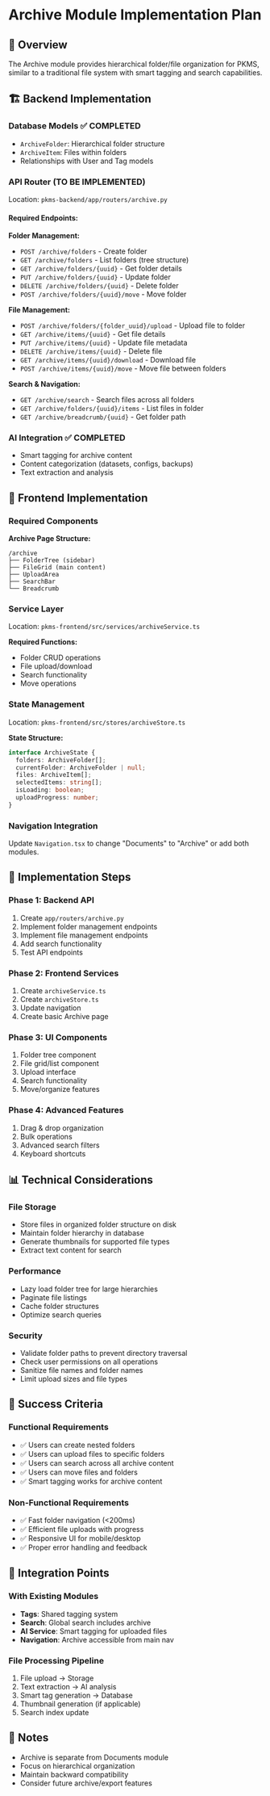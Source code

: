 # Archive Module Implementation Plan

## 📁 Overview
The Archive module provides hierarchical folder/file organization for PKMS, similar to a traditional file system with smart tagging and search capabilities.

## 🏗️ Backend Implementation

### Database Models ✅ COMPLETED
- `ArchiveFolder`: Hierarchical folder structure
- `ArchiveItem`: Files within folders
- Relationships with User and Tag models

### API Router (TO BE IMPLEMENTED)
Location: `pkms-backend/app/routers/archive.py`

#### Required Endpoints:

**Folder Management:**
- `POST /archive/folders` - Create folder
- `GET /archive/folders` - List folders (tree structure)
- `GET /archive/folders/{uuid}` - Get folder details
- `PUT /archive/folders/{uuid}` - Update folder
- `DELETE /archive/folders/{uuid}` - Delete folder
- `POST /archive/folders/{uuid}/move` - Move folder

**File Management:**
- `POST /archive/folders/{folder_uuid}/upload` - Upload file to folder
- `GET /archive/items/{uuid}` - Get file details
- `PUT /archive/items/{uuid}` - Update file metadata
- `DELETE /archive/items/{uuid}` - Delete file
- `GET /archive/items/{uuid}/download` - Download file
- `POST /archive/items/{uuid}/move` - Move file between folders

**Search & Navigation:**
- `GET /archive/search` - Search files across all folders
- `GET /archive/folders/{uuid}/items` - List files in folder
- `GET /archive/breadcrumb/{uuid}` - Get folder path

### AI Integration ✅ COMPLETED
- Smart tagging for archive content
- Content categorization (datasets, configs, backups)
- Text extraction and analysis

## 🎨 Frontend Implementation

### Required Components

**Archive Page Structure:**
```
/archive
├── FolderTree (sidebar)
├── FileGrid (main content)
├── UploadArea
├── SearchBar
└── Breadcrumb
```

### Service Layer
Location: `pkms-frontend/src/services/archiveService.ts`

**Required Functions:**
- Folder CRUD operations
- File upload/download
- Search functionality
- Move operations

### State Management
Location: `pkms-frontend/src/stores/archiveStore.ts`

**State Structure:**
```typescript
interface ArchiveState {
  folders: ArchiveFolder[];
  currentFolder: ArchiveFolder | null;
  files: ArchiveItem[];
  selectedItems: string[];
  isLoading: boolean;
  uploadProgress: number;
}
```

### Navigation Integration
Update `Navigation.tsx` to change "Documents" to "Archive" or add both modules.

## 🔧 Implementation Steps

### Phase 1: Backend API
1. Create `app/routers/archive.py`
2. Implement folder management endpoints
3. Implement file management endpoints
4. Add search functionality
5. Test API endpoints

### Phase 2: Frontend Services
1. Create `archiveService.ts`
2. Create `archiveStore.ts`
3. Update navigation
4. Create basic Archive page

### Phase 3: UI Components
1. Folder tree component
2. File grid/list component
3. Upload interface
4. Search functionality
5. Move/organize features

### Phase 4: Advanced Features
1. Drag & drop organization
2. Bulk operations
3. Advanced search filters
4. Keyboard shortcuts

## 📊 Technical Considerations

### File Storage
- Store files in organized folder structure on disk
- Maintain folder hierarchy in database
- Generate thumbnails for supported file types
- Extract text content for search

### Performance
- Lazy load folder tree for large hierarchies
- Paginate file listings
- Cache folder structures
- Optimize search queries

### Security
- Validate folder paths to prevent directory traversal
- Check user permissions on all operations
- Sanitize file names and folder names
- Limit upload sizes and file types

## 🎯 Success Criteria

### Functional Requirements
- ✅ Users can create nested folders
- ✅ Users can upload files to specific folders
- ✅ Users can search across all archive content
- ✅ Users can move files and folders
- ✅ Smart tagging works for archive content

### Non-Functional Requirements
- ✅ Fast folder navigation (<200ms)
- ✅ Efficient file uploads with progress
- ✅ Responsive UI for mobile/desktop
- ✅ Proper error handling and feedback

## 🔗 Integration Points

### With Existing Modules
- **Tags**: Shared tagging system
- **Search**: Global search includes archive
- **AI Service**: Smart tagging for uploaded files
- **Navigation**: Archive accessible from main nav

### File Processing Pipeline
1. File upload → Storage
2. Text extraction → AI analysis
3. Smart tag generation → Database
4. Thumbnail generation (if applicable)
5. Search index update

## 📝 Notes
- Archive is separate from Documents module
- Focus on hierarchical organization
- Maintain backward compatibility
- Consider future archive/export features 